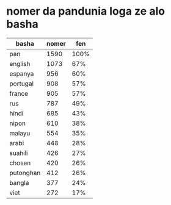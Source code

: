 # nomer da pandunia loga ze alo basha

| basha | nomer | fen |
|-------|-------|-----|
| pan | 1590 | 100% |
| english | 1073 | 67% |
| espanya | 956 | 60% |
| portugal | 908 | 57% |
| france | 905 | 57% |
| rus | 787 | 49% |
| hindi | 685 | 43% |
| nipon | 610 | 38% |
| malayu | 554 | 35% |
| arabi | 448 | 28% |
| suahili | 426 | 27% |
| chosen | 420 | 26% |
| putonghan | 412 | 26% |
| bangla | 377 | 24% |
| viet | 272 | 17% |
